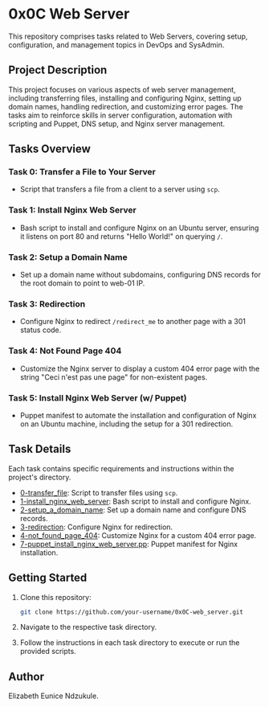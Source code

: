 # 0x0C Web Server

This repository comprises tasks related to Web Servers, covering setup, configuration, and management topics in DevOps and SysAdmin.

## Project Description

This project focuses on various aspects of web server management, including transferring files, installing and configuring Nginx, setting up domain names, handling redirection, and customizing error pages. The tasks aim to reinforce skills in server configuration, automation with scripting and Puppet, DNS setup, and Nginx server management.

## Tasks Overview

### Task 0: Transfer a File to Your Server
- Script that transfers a file from a client to a server using `scp`.

### Task 1: Install Nginx Web Server
- Bash script to install and configure Nginx on an Ubuntu server, ensuring it listens on port 80 and returns "Hello World!" on querying `/`.

### Task 2: Setup a Domain Name
- Set up a domain name without subdomains, configuring DNS records for the root domain to point to web-01 IP.

### Task 3: Redirection
- Configure Nginx to redirect `/redirect_me` to another page with a 301 status code.

### Task 4: Not Found Page 404
- Customize the Nginx server to display a custom 404 error page with the string "Ceci n'est pas une page" for non-existent pages.

### Task 5: Install Nginx Web Server (w/ Puppet)
- Puppet manifest to automate the installation and configuration of Nginx on an Ubuntu machine, including the setup for a 301 redirection.

## Task Details

Each task contains specific requirements and instructions within the project's directory.

- [0-transfer_file](./0x0C-web_server/0-transfer_file): Script to transfer files using `scp`.
- [1-install_nginx_web_server](./0x0C-web_server/1-install_nginx_web_server): Bash script to install and configure Nginx.
- [2-setup_a_domain_name](./0x0C-web_server/2-setup_a_domain_name): Set up a domain name and configure DNS records.
- [3-redirection](./0x0C-web_server/3-redirection): Configure Nginx for redirection.
- [4-not_found_page_404](./0x0C-web_server/4-not_found_page_404): Customize Nginx for a custom 404 error page.
- [7-puppet_install_nginx_web_server.pp](./0x0C-web_server/7-puppet_install_nginx_web_server.pp): Puppet manifest for Nginx installation.

## Getting Started

1. Clone this repository:
    ```bash
    git clone https://github.com/your-username/0x0C-web_server.git
    ```

2. Navigate to the respective task directory.

3. Follow the instructions in each task directory to execute or run the provided scripts.

## Author

Elizabeth Eunice Ndzukule.
